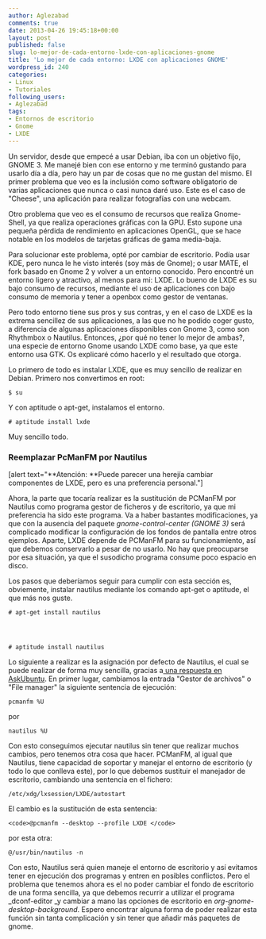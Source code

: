```yaml
---
author: Aglezabad
comments: true
date: 2013-04-26 19:45:18+00:00
layout: post
published: false
slug: lo-mejor-de-cada-entorno-lxde-con-aplicaciones-gnome
title: 'Lo mejor de cada entorno: LXDE con aplicaciones GNOME'
wordpress_id: 240
categories:
- Linux
- Tutoriales
following_users:
- Aglezabad
tags:
- Entornos de escritorio
- Gnome
- LXDE
---
```


Un servidor, desde que empecé a usar Debian, iba con un objetivo fijo, GNOME 3. Me manejé bien con ese entorno y me terminó gustando para usarlo día a día, pero hay un par de cosas que no me gustan del mismo. El primer problema que veo es la inclusión como software obligatorio de varias aplicaciones que nunca o casi nunca daré uso. Este es el caso de "Cheese", una aplicación para realizar fotografías con una webcam.

Otro problema que veo es el consumo de recursos que realiza Gnome-Shell, ya que realiza operaciones gráficas con la GPU. Esto supone una pequeña pérdida de rendimiento en aplicaciones OpenGL, que se hace notable en los modelos de tarjetas gráficas de gama media-baja.

Para solucionar este problema, opté por cambiar de escritorio. Podía usar KDE, pero nunca le he visto interés (soy más de Gnome); o usar MATE, el fork basado en Gnome 2 y volver a un entorno conocido. Pero encontré un entorno ligero y atractivo, al menos para mi: LXDE. Lo bueno de LXDE es su bajo consumo de recursos, mediante el uso de aplicaciones con bajo consumo de memoria y tener a openbox como gestor de ventanas.

Pero todo entorno tiene sus pros y sus contras, y en el caso de LXDE es la extrema sencillez de sus aplicaciones, a las que no he podido coger gusto, a diferencia de algunas aplicaciones disponibles con Gnome 3, como son Rhythmbox o Nautilus. Entonces, ¿por qué no tener lo mejor de ambas?, una especie de entorno Gnome usando LXDE como base, ya que este entorno usa GTK. Os explicaré cómo hacerlo y el resultado que otorga.

Lo primero de todo es instalar LXDE, que es muy sencillo de realizar en Debian. Primero nos convertimos en root:

    
    $ su


Y con aptitude o apt-get, instalamos el entorno.

    
    # aptitude install lxde


Muy sencillo todo.


### Reemplazar PcManFM por Nautilus


[alert text="**Atención: **Puede parecer una herejía cambiar componentes de LXDE, pero es una preferencia personal."]



Ahora, la parte que tocaría realizar es la sustitución de PCManFM por Nautilus como programa gestor de ficheros y de escritorio, ya que mi preferencia ha sido este programa. Va a haber bastantes modificaciones, ya que con la ausencia del paquete _gnome-control-center (GNOME 3)_ será complicado modificar la configuración de los fondos de pantalla entre otros ejemplos. Aparte, LXDE depende de PCManFM para su funcionamiento, así que debemos conservarlo a pesar de no usarlo. No hay que preocuparse por esa situación, ya que el susodicho programa consume poco espacio en disco.



Los pasos que deberíamos seguir para cumplir con esta sección es, obviemente, instalar nautilus mediante los comando apt-get o aptitude, el que más nos guste.

    
    # apt-get install nautilus



    
    # aptitude install nautilus


Lo siguiente a realizar es la asignación por defecto de Nautilus, el cual se puede realizar de forma muy sencilla, gracias a[ una respuesta en AskUbuntu](http://askubuntu.com/questions/155897/how-to-make-nautilus-the-default-file-manager-in-lxde). En primer lugar, cambiamos la entrada "Gestor de archivos" o "File manager" la siguiente sentencia de ejecución:

    
    pcmanfm %U


por

    
    nautilus %U


Con esto conseguimos ejecutar nautilus sin tener que realizar muchos cambios, pero tenemos otra cosa que hacer. PCManFM, al igual que Nautilus, tiene capacidad de soportar y manejar el entorno de escritorio (y todo lo que conlleva este), por lo que debemos sustituir el manejador de escritorio, cambiando una sentencia en el fichero:

    
    /etc/xdg/lxsession/LXDE/autostart


El cambio es la sustitución de esta sentencia:

    
    <code>@pcmanfm --desktop --profile LXDE </code>


por esta otra:

    
    @/usr/bin/nautilus -n


Con esto, Nautilus será quien maneje el entorno de escritorio y así evitamos tener en ejecución dos programas y entren en posibles conflictos. Pero el problema que tenemos ahora es el no poder cambiar el fondo de escritorio de una forma sencilla, ya que debemos recurrir a utilizar el programa _dconf-editor _y cambiar a mano las opciones de escritorio en _org-gnome-desktop-background_. Espero encontrar alguna forma de poder realizar esta función sin tanta complicación y sin tener que añadir más paquetes de gnome.
